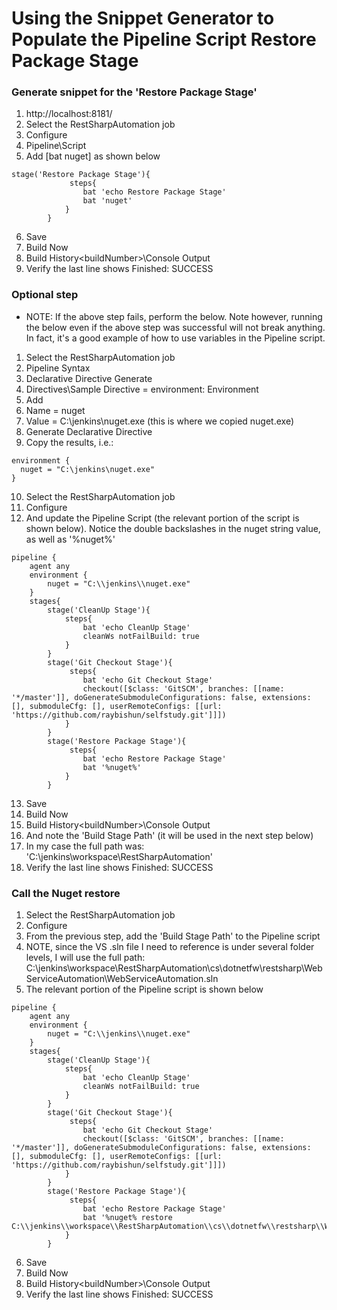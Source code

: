 # Using the Snippet Generator to Populate the Pipeline Script Restore Package Stage

### Generate snippet for the 'Restore Package Stage'
1. http://localhost:8181/
2. Select the RestSharpAutomation job
3. Configure
4. Pipeline\Script
5. Add [bat nuget] as shown below
```
stage('Restore Package Stage'){
             steps{
                bat 'echo Restore Package Stage'
                bat 'nuget'
            }
        }
```
6. Save
7. Build Now
8. Build History\<buildNumber>\Console Output
9. Verify the last line shows Finished: SUCCESS

### Optional step
- NOTE: If the above step fails, perform the below. Note however, running the below even if the above step was successful will not break anything. In fact, it's a good example of how to use variables in the Pipeline script.

1. Select the RestSharpAutomation job
2. Pipeline Syntax
3. Declarative Directive Generate
4. Directives\Sample Directive = environment: Environment
5. Add
6. Name = nuget
7. Value = C:\jenkins\nuget.exe (this is where we copied nuget.exe)
8. Generate Declarative Directive
9. Copy the results, i.e.:
```
environment {
  nuget = "C:\jenkins\nuget.exe"
}
```
10. Select the RestSharpAutomation job
11. Configure
12. And update the Pipeline Script (the relevant portion of the script is shown below). Notice the double backslashes in the nuget string value, as well as '%nuget%'
```
pipeline {
    agent any
    environment {
        nuget = "C:\\jenkins\\nuget.exe"
    }
    stages{
        stage('CleanUp Stage'){
            steps{
                bat 'echo CleanUp Stage'
                cleanWs notFailBuild: true
            }
        }
        stage('Git Checkout Stage'){
             steps{
                bat 'echo Git Checkout Stage'
                checkout([$class: 'GitSCM', branches: [[name: '*/master']], doGenerateSubmoduleConfigurations: false, extensions: [], submoduleCfg: [], userRemoteConfigs: [[url: 'https://github.com/raybishun/selfstudy.git']]])
            }
        }
        stage('Restore Package Stage'){
             steps{
                bat 'echo Restore Package Stage'
                bat '%nuget%'
            }
        }
```
13. Save
14. Build Now
15. Build History\<buildNumber>\Console Output
16. And note the 'Build Stage Path' (it will be used in the next step below)
17. In my case the full path was: 'C:\jenkins\workspace\RestSharpAutomation'
18. Verify the last line shows Finished: SUCCESS


### Call the Nuget restore
1. Select the RestSharpAutomation job
2. Configure
3. From the previous step, add the 'Build Stage Path' to the Pipeline script
4. NOTE, since the VS .sln file I need to reference is under several folder levels, I will use the full path: C:\\jenkins\\workspace\\RestSharpAutomation\\cs\\dotnetfw\restsharp\\WebServiceAutomation\\WebServiceAutomation.sln
5. The relevant portion of the Pipeline script is shown below
```
pipeline {
    agent any
    environment {
        nuget = "C:\\jenkins\\nuget.exe"
    }
    stages{
        stage('CleanUp Stage'){
            steps{
                bat 'echo CleanUp Stage'
                cleanWs notFailBuild: true
            }
        }
        stage('Git Checkout Stage'){
             steps{
                bat 'echo Git Checkout Stage'
                checkout([$class: 'GitSCM', branches: [[name: '*/master']], doGenerateSubmoduleConfigurations: false, extensions: [], submoduleCfg: [], userRemoteConfigs: [[url: 'https://github.com/raybishun/selfstudy.git']]])
            }
        }
        stage('Restore Package Stage'){
             steps{
                bat 'echo Restore Package Stage'
                bat '%nuget% restore C:\\jenkins\\workspace\\RestSharpAutomation\\cs\\dotnetfw\\restsharp\\WebServiceAutomation\\WebServiceAutomation.sln'
            }
        }
```
6. Save
7. Build Now
8. Build History\<buildNumber>\Console Output
9. Verify the last line shows Finished: SUCCESS